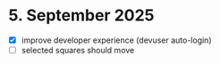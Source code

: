 # 5. September 2025

- [x] improve developer experience (devuser auto-login)
- [ ] selected squares should move
